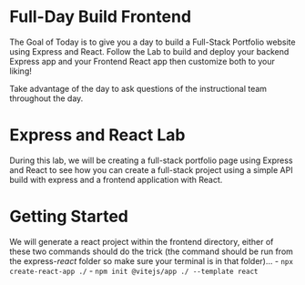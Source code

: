 # Full-Day Build Frontend

The Goal of Today is to give you a day to build a Full-Stack Portfolio website using Express and React. Follow the Lab to build and deploy your backend Express app and your Frontend React app then customize both to your liking!

Take advantage of the day to ask questions of the instructional team throughout the day.

# Express and React Lab

During this lab, we will be creating a full-stack portfolio page using Express and React to see how you can create a full-stack project using a simple API build with express and a frontend application with React.

# Getting Started
We will generate a react project within the frontend directory, either of these two commands should do the trick (the command should be run from the express-*react* folder so make sure your terminal is in that folder)...
    - `npx create-react-app ./`
    - `npm init @vitejs/app ./ --template react`
